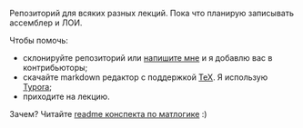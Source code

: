 Репозиторий для всяких разных лекций. Пока что планирую записывать ассемблер и ЛОИ.

Чтобы помочь:

- склонируйте репозиторий или [напишите мне](https://t.me/olga_zhukova) и я добавлю вас в контрибьюторы;
- скачайте markdown редактор с поддержкой [TeX](https://ru.wikipedia.org/wiki/TeX). Я использую [Typora](https://typora.io/);
- приходите на лекцию.

Зачем? Читайте [readme конспекта по матлогике](https://github.com/Ollisteka/logic4humans) :)